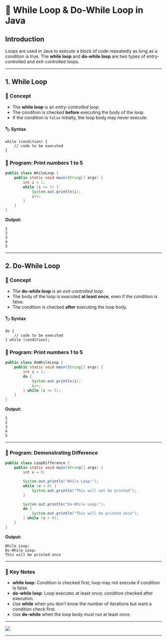 # 🚀 While Loop & Do-While Loop in Java

## Introduction

Loops are used in Java to execute a block of code repeatedly as long as a condition is true. The **while loop** and **do-while loop** are two types of entry-controlled and exit-controlled loops.

---

## 1. While Loop

### 📘 Concept

* The **while loop** is an *entry-controlled loop*.
* The condition is checked **before** executing the body of the loop.
* If the condition is `false` initially, the loop body may never execute.

#### 🏷️ Syntax

```
while (condition) {
    // code to be executed
}
```

### 📝 Program: Print numbers 1 to 5

```java
public class WhileLoop {
    public static void main(String[] args) {
        int i = 1;
        while (i <= 5) {
            System.out.println(i);
            i++;
        }
    }
}
```

**Output:**

```
1
2
3
4
5
```

---

## 2. Do-While Loop

### 📘 Concept

* The **do-while loop** is an *exit-controlled loop*.
* The body of the loop is executed **at least once**, even if the condition is false.
* The condition is checked **after** executing the loop body.

#### 🏷️ Syntax

```
do {
    // code to be executed
} while (condition);
```

### 📝 Program: Print numbers 1 to 5

```java
public class DoWhileLoop {
    public static void main(String[] args) {
        int i = 1;
        do {
            System.out.println(i);
            i++;
        } while (i <= 5);
    }
}
```

**Output:**

```
1
2
3
4
5
```

---

### 📝 Program: Demonstrating Difference

```java
public class LoopDifference {
    public static void main(String[] args) {
        int x = 0;

        System.out.println("While Loop:");
        while (x > 0) {
            System.out.println("This will not be printed");
        }

        System.out.println("Do-While Loop:");
        do {
            System.out.println("This will be printed once");
        } while (x > 0);
    }
}
```

**Output:**

```
While Loop:
Do-While Loop:
This will be printed once
```

---

### 📌 Key Notes

* **while loop**: Condition is checked first; loop may not execute if condition is false.
* **do-while loop**: Loop executes at least once; condition checked after execution.
* Use **while** when you don’t know the number of iterations but want a condition check first.
* Use **do-while** when the loop body must run at least once.

---

[![](https://img.shields.io/badge/Go_Back-🔙-d6cadd?style=for-the-badge&labelColor=d6cadd)](../../../../../../TABLE_CONTENT_README.md)

---